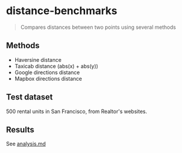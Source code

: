 # distance-benchmarks

> Compares distances between two points using several methods

## Methods

- Haversine distance
- Taxicab distance (abs(x) + abs(y))
- Google directions distance
- Mapbox directions distance

## Test dataset

500 rental units in San Francisco, from Realtor's websites.

## Results

See [analysis.md](analysis.md)
